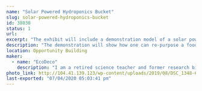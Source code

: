 ```yaml
---
name: "Solar Powered Hydroponics Bucket"
slug: solar-powered-hydroponics-bucket
id: 38030
status: 1
url: 
excerpt: "The exhibit will include a demonstration model of a solar powered hydroponics bucket system for growth of vegetable and herb plants. "
description: "The demonstration will show how one can re-purpose a food grade quality five gallon bucket to a hydroponics growth system. The system can be used as a set and forget hydroponic system, but with the addition of solar power more nutrient demanding crops, such as tomatoes and peppers can be grown more successfully. The system will be set up using Hydroton clay pebbles as the growth medium. A solar powered fountain pump powers a drip system that pumps nutrient solution over the plant roots. This solar powered hydroponic growth system can be reused multiple times and provide a means to grow vegetables in a relatively easy, cost effective and water conserving manner."
location: Opportunity Building
maker:
  - name: "EcoDeco"
    description: "I am a retired science teacher and former research biologist. In my retirement, I have explored a number of interests, gardening being one of them. In 2013, I became a master gardener for Seminole county. I have been involved in a variety of projects and one of my favorites is \"set and forget\" hydroponics. With this interest and my passion for promoting recycling, I have put a different spin on the method in an attempt to make it visually appealing and practical for anyone to grow their own food. "
photo_link: http://104.41.139.123/wp-content/uploads/2019/08/DSC_1348-683x1024.jpg
last-exported: "07/04/2020 05:03:41 pm"
---
```

